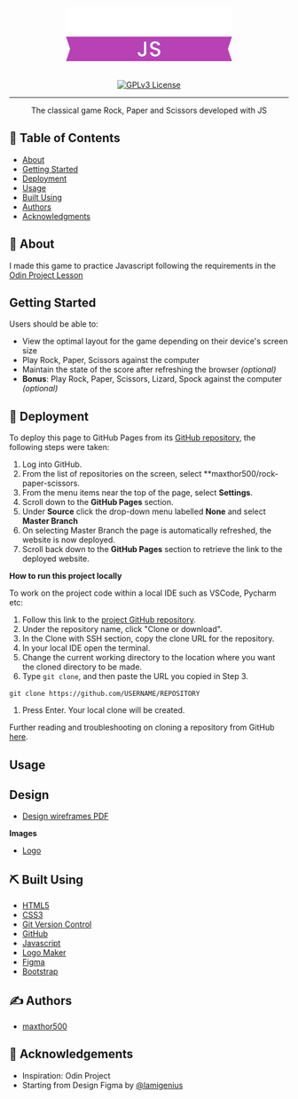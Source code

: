 <div align="center">
    <img width=300px src="./assets/images/logo.png" alt="Typography and colors">
</div>
<br>
<div align="center">

[![GPLv3 License](https://img.shields.io/badge/License-GPL%20v3-yellow.svg)](https://opensource.org/licenses/)


</div>

---

<p align="center"> The classical game Rock, Paper and Scissors developed with JS
    <br> 
</p>

## 📝 Table of Contents

- [About](#about)
- [Getting Started](#getting_started)
- [Deployment](#deployment)
- [Usage](#usage)
- [Built Using](#built_using)
- [Authors](#authors)
- [Acknowledgments](#acknowledgement)

## 🧐 About <a name = "about"></a>

I made this game to practice Javascript following the requirements in the [Odin Project Lesson](https://www.theodinproject.com/lessons/foundations-rock-paper-scissors)

## Getting Started <a name = "getting_started"></a>

Users should be able to:

- View the optimal layout for the game depending on their device's screen size
- Play Rock, Paper, Scissors against the computer
- Maintain the state of the score after refreshing the browser _(optional)_
- **Bonus**: Play Rock, Paper, Scissors, Lizard, Spock against the computer _(optional)_

## 🚀 Deployment <a name = "deployment"></a>

To deploy this page to GitHub Pages from its [GitHub repository](https://github.com/maxthor500/rock-paper-scissors), the following steps were taken:

1. Log into GitHub.
2. From the list of repositories on the screen, select **maxthor500/rock-paper-scissors.
3. From the menu items near the top of the page, select **Settings**.
4. Scroll down to the **GitHub Pages** section.
5. Under **Source** click the drop-down menu labelled **None** and select **Master Branch**
6. On selecting Master Branch the page is automatically refreshed, the website is now deployed.
7. Scroll back down to the **GitHub Pages** section to retrieve the link to the deployed website.

**How to run this project locally**

To work on the project code within a local IDE such as VSCode, Pycharm etc:

1. Follow this link to the [project GitHub repository](https://github.com/maxthor500/rock-paper-scissors).
2. Under the repository name, click "Clone or download".
3. In the Clone with SSH section, copy the clone URL for the repository.
4. In your local IDE open the terminal.
5. Change the current working directory to the location where you want the cloned directory to be made.
6. Type `git clone`, and then paste the URL you copied in Step 3.

```
git clone https://github.com/USERNAME/REPOSITORY
```

1. Press Enter. Your local clone will be created.

Further reading and troubleshooting on cloning a repository from GitHub [here](https://help.github.com/en/articles/cloning-a-repository).

## Usage

## Design

- [Design wireframes PDF](./assets/wireframe/Rock_Paper_Scissors_Wireframe.pdf)


**Images**

- [Logo](https://app.logo.com/)

## ⛏️ Built Using <a name = "built_using"></a>

- [HTML5](https://html.com/html5/)
- [CSS3](https://developer.mozilla.org/en-US/docs/Web/CSS)
- [Git Version Control](https://git-scm.com/)
- [GitHub](https://github.com/)
- [Javascript](https://developer.mozilla.org/en-US/docs/Web/javascript)
- [Logo Maker](https://app.logo.com/)
- [Figma](https://www.figma.com)
- [Bootstrap](https://getbootstrap.com/docs/5.2/getting-started/introduction/)

## ✍️ Authors <a name = "authors"></a>

- [maxthor500](https://github.com/maxthor500/)

## 🎉 Acknowledgements <a name = "acknowledgement"></a>

- Inspiration: Odin Project
- Starting from Design Figma by [@lamigenius](https://www.figma.com/@lamigenius)
